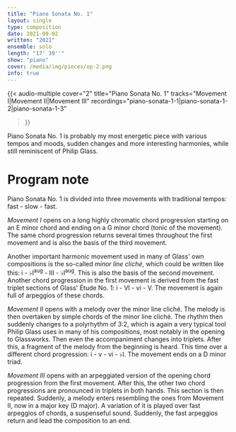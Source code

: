 ```yaml
---
title: "Piano Sonata No. 1"
layout: single
type: composition
date: 2021-09-02
written: "2021"
ensemble: solo
length: "17' 39''"
show: "piano"
cover: /media/img/pieces/op-2.png
info: true
---
```


{{< audio-multiple
    cover="2"
    title="Piano Sonata No. 1"
    tracks="Movement I|Movement II|Movement III"
    recordings="piano-sonata-1-1|piano-sonata-1-2|piano-sonata-1-3"
>}}

Piano Sonata No. 1 is probably my most energetic piece with various tempos and moods, sudden changes and more interesting harmonies, while still reminiscent of Philip Glass.

# Program note

Piano Sonata No. 1 is divided into three movements with traditional tempos: fast - slow - fast.

*Movement I* opens on a long highly chromatic chord progression starting on an E minor chord and ending on a G minor chord (tonic of the movement). The same chord progression returns several times throughout the first movement and is also the basis of the third movement. 

Another important harmonic movement used in many of Glass' own compositions is the so-called *minor line cliché*, which could be written like this: i - &#9837;I<sup>aug</sup> - III - &#9837;I<sup>aug</sup>. This is also the basis of the second movement. Another chord progression in the first movement is derived from the fast triplet sections of Glass' Étude No. 1: i - VI - vi - V. The movement is again full of arpeggios of these chords.

*Movement II* opens with a melody over the minor line cliché. The melody is then overtaken by simple chords of the minor line cliché. The rhythm then suddenly changes to a polyrhythm of 3:2, which is again a very typical tool Philip Glass uses in many of his compositions, most notably in the opening to Glassworks. Then even the accompaniment changes into triplets. After this, a fragment of the melody from the beginning is heard. This time over a different chord progression: i - v - vi - &#9837;I. The movement ends on a D minor triad.

*Movement III* opens with an arpeggiated version of the opening chord progression from the first movement. After this, the other two chord progressions are pronounced in triplets in both hands. This section is then repeated. Suddenly, a melody enters resembling the ones from Movement II, now in a major key (D major). A variation of it is played over fast arpeggios of chords, a suspenseful sound. Suddenly, the fast arpeggios return and lead the composition to an end.